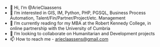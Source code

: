 - 👋 Hi, I’m @ArieClaassens
- 👀 I’m interested in GIS, IM, Python, PHP, PGSQL, Business Process Automation, Talent/Fin/Partner/Project/etc. Management
- 🌱 I’m currently reading for my MBA at the Robert Kennedy College, in online partnership with the University of Cumbria
- 💞️ I’m looking to collaborate on Humanitarian and Development projects
- 📫 How to reach me - arieclaassens@gmail.com

<!---
ArieClaassens/ArieClaassens is a ✨ special ✨ repository because its `README.md` (this file) appears on your GitHub profile.
You can click the Preview link to take a look at your changes.
--->
